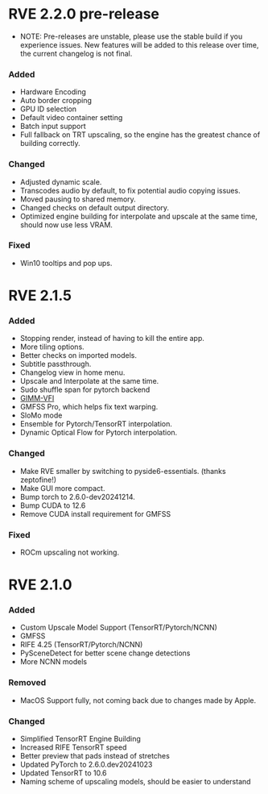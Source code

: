 # RVE 2.2.0 pre-release
 - NOTE: Pre-releases are unstable, please use the stable build if you experience issues. 
         New features will be added to this release over time, the current changelog is not final. 
### Added
 - Hardware Encoding
 - Auto border cropping
 - GPU ID selection
 - Default video container setting
 - Batch input support
 - Full fallback on TRT upscaling, so the engine has the greatest chance of building correctly.
### Changed
 - Adjusted dynamic scale.
 - Transcodes audio by default, to fix potential audio copying issues.
 - Moved pausing to shared memory.
 - Changed checks on default output directory.
 - Optimized engine building for interpolate and upscale at the same time, should now use less VRAM.
### Fixed
 - Win10 tooltips and pop ups.
   
# RVE 2.1.5
### Added
 - Stopping render, instead of having to kill the entire app.
 - More tiling options.
 - Better checks on imported models.
 - Subtitle passthrough.
 - Changelog view in home menu.
 - Upscale and Interpolate at the same time.
 - Sudo shuffle span for pytorch backend
 - [GIMM-VFI](https://github.com/GSeanCDAT/GIMM-VFI)
 - GMFSS Pro, which helps fix text warping.
 - SloMo mode
 - Ensemble for Pytorch/TensorRT interpolation.
 - Dynamic Optical Flow for Pytorch interpolation.
### Changed
 - Make RVE smaller by switching to pyside6-essentials. (thanks zeptofine!) 
 - Make GUI more compact.
 - Bump torch to 2.6.0-dev20241214.
 - Bump CUDA to 12.6
 - Remove CUDA install requirement for GMFSS
### Fixed
 - ROCm upscaling not working. 
# RVE 2.1.0
### Added
 - Custom Upscale Model Support (TensorRT/Pytorch/NCNN)
 - GMFSS
 - RIFE 4.25 (TensorRT/Pytorch/NCNN)
 - PySceneDetect for better scene change detections
 - More NCNN models
### Removed
 - MacOS Support fully, not coming back due to changes made by Apple.
### Changed
 - Simplified TensorRT Engine Building
 - Increased RIFE TensorRT speed
 - Better preview that pads instead of stretches
 - Updated PyTorch to 2.6.0.dev20241023
 - Updated TensorRT to 10.6
 - Naming scheme of upscaling models, should be easier to understand


